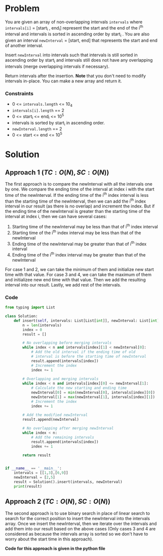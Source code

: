 # Problem
You are given an array of non-overlapping intervals `intervals` where `intervals[i]` = [start<sub>i</sub> , end<sub>i</sub>] represent the start and the end of the i<sup>th</sup> interval and intervals is sorted in ascending order by start<sub>i</sub> . You are also given an interval `newInterval` = [start, end] that represents the start and end of another interval.

Insert `newInterval` into intervals such that intervals is still sorted in ascending order by start<sub>i</sub> and intervals still does not have any overlapping intervals (merge overlapping intervals if necessary).

Return intervals after the insertion.
**Note** that you don't need to modify intervals in-place. You can make a new array and return it.

### Constraints
- 0 <= `intervals.length` <= 10<sub>4</sub>
- `intervals[i].length` == 2
- 0 <= start<sub>i</sub> <= end<sub>i</sub> <= 10<sup>5</sup>
- intervals is sorted by start<sub>i</sub> in ascending order.
- `newInterval.length` == 2
- 0 <= start <= end <= 10<sup>5</sup>

# Solution
## Approach 1 $(TC: O(N), SC: O(N))$
The first approach is to compare the newInterval with all the intervals one by one. We compare the ending time of the interval at index i with the start time of the newInterval. If the ending time of the i<sup>th</sup> index interval is less than the starting time of the newInterval, then we can add the i<sup>th</sup> index interval in our result (as there is no overlap) and increment the index. But if the ending time of the newInterval is greater than the starting time of the interval at index i, then we can have several cases:

1. Starting time of the newInterval may be less than that of i<sup>th</sup> index interval
2. Starting time of the i<sup>th</sup> index interval may be less than that of the newInterval
3. Ending time of the newInterval may be greater than that of i<sup>th</sup> index interval
4. Ending time of the i<sup>th</sup> index interval may be greater than that of the newInterval

For case 1 and 2, we can take the minimum of them and initialize new start time with that value. For case 3 and 4, we can take the maximum of them and initializee new end time with that value. Then we add the resulting interval into our result. Lastly, we add rest of the intervals.

### Code
```python
from typing import List

class Solution:
    def insert(self, intervals: List[List[int]], newInterval: List[int]) -> List[List[int]]:
        n = len(intervals)
        index = 0
        result = []

        # No overlapping before merging intervals
        while index < n and intervals[index][1] < newInterval[0]:
            # Add the old interval if the ending time of old
            # interval is before the starting time of newInterval
            result.append(intervals[index])
            # Increment the index
            index += 1
        
        # Overlapping and merging intervals
        while index < n and intervals[index][0] <= newInterval[1]:
            # Calculate the new starting and ending time
            newInterval[0] = min(newInterval[0], intervals[index][0])
            newInterval[1] = max(newInterval[1], intervals[index][1])
            # Increment the index
            index += 1
        
        # Add the modified newInterval
        result.append(newInterval)

        # No overlapping after merging newInterval
        while index < n:
            # Add the remaining intervals
            result.append(intervals[index])
            index += 1
        
        return result


if __name__ == '__main__':
    intervals = [[1,3],[6,9]]
    newInterval = [2,5]
    result = Solution().insert(intervals, newInterval)
    print(result)
```

## Approach 2 $(TC: O(N), SC: O(N))$
The second approach is to use binary search in place of linear search to search for the correct position to insert the newInterval into the intervals array. Once we insert the newInterval, then we iterate over the intervals and add them into our result based on the above cases (Only cases 3 and 4 are considered as because the intervals array is sorted so we don't have to worry about the start time in this approach).

**Code for this approach is given in the python file**